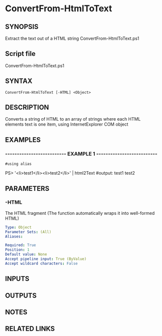 # ConvertFrom-HtmlToText

## SYNOPSIS
Extract the text out of a HTML string ConvertFrom-HtmlToText.ps1

## Script file
ConvertFrom-HtmlToText.ps1

## SYNTAX

```
ConvertFrom-HtmlToText [-HTML] <Object>
```

## DESCRIPTION
Converts a string of HTML to an array of strings where each HTML elements text is one item, using InternetExplorer COM object

## EXAMPLES

### -------------------------- EXAMPLE 1 --------------------------
```
#using alias
```

PS\> '\<li\>test1\</li\>\<li\>test2\</li\>' | html2Text
#output: 
test1
test2

## PARAMETERS

### -HTML
The HTML fragment (The function automatically wraps it into well-formed HTML)

```yaml
Type: Object
Parameter Sets: (All)
Aliases: 

Required: True
Position: 1
Default value: None
Accept pipeline input: True (ByValue)
Accept wildcard characters: False
```

## INPUTS

## OUTPUTS

## NOTES

## RELATED LINKS

